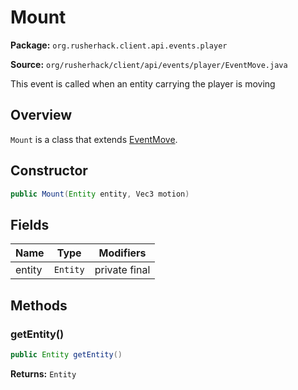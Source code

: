 # Mount

**Package:** `org.rusherhack.client.api.events.player`

**Source:** `org/rusherhack/client/api/events/player/EventMove.java`

This event is called when an entity carrying the player is moving

## Overview

`Mount` is a class that extends [EventMove](/client/api/events/player/EventMove.md).

## Constructor

```java
public Mount(Entity entity, Vec3 motion)
```

## Fields

| Name | Type | Modifiers |
|------|------|----------|
| entity | `Entity` | private final |


## Methods

### getEntity()

```java
public Entity getEntity()
```

**Returns:** `Entity`

